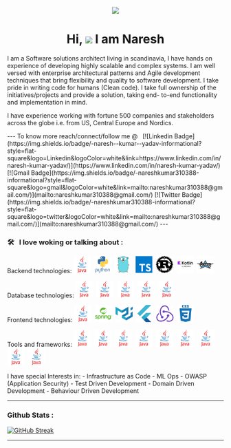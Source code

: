 
<p align="center"><img src="https://media.giphy.com/media/QssGEmpkyEOhBCb7e1/giphy.gif" width="140"/></p>

<h1 align="center">Hi, <img src="https://media.giphy.com/media/hvRJCLFzcasrR4ia7z/giphy.gif" width="40"> I am Naresh</h1>

<p>
I am a Software solutions architect living in scandinavia, I have hands
on experience of developing highly scalable and complex systems. 
I am well versed with enterprise architectural patterns and Agile
development techniques that bring flexibility and quality to software
development. I take pride in writing code for humans (Clean code). I take 
full ownership of the initiatives/projects and provide a solution, taking end-
to-end functionality and implementation in mind.
</p>
<p>
I have experience working with fortune 500 companies and
stakeholders across the globe i.e. from US, Central Europe and
Nordics.
</p>
--- 
To know more reach/connect/follow me @ &nbsp;
[![Linkedin Badge](https://img.shields.io/badge/-naresh--kumar--yadav-informational?style=flat-square&logo=Linkedin&logoColor=white&link=https://www.linkedin.com/in/naresh-kumar-yadav/)](https://www.linkedin.com/in/naresh-kumar-yadav/)
[![Gmail Badge](https://img.shields.io/badge/-nareshkumar310388-informational?style=flat-square&logo=gmail&logoColor=white&link=mailto:nareshkumar310388@gmail.com/)](mailto:nareshkumar310388@gmail.com/)
[![Twitter Badge](https://img.shields.io/badge/-nareshkumar310388-informational?style=flat-square&logo=twitter&logoColor=white&link=mailto:nareshkumar310388@gmail.com/)](mailto:nareshkumar310388@gmail.com/)
---

### 🛠 &nbsp; I love woking or talking about :


<p>
    Backend technologies:
    <img src="https://github.com/devicons/devicon/blob/master/icons/java/java-original-wordmark.svg" title="Java" alt="Java" width="40" height="40"/>&nbsp;
    <img src="https://github.com/devicons/devicon/blob/master/icons/python/python-original-wordmark.svg" title="Python" alt="Python" width="40" height="40"/>&nbsp;
    <img src="https://github.com/devicons/devicon/blob/master/icons/go/go-original.svg" title="GoLang" alt="Go" width="40" height="40"/>&nbsp;
    <img src="https://github.com/devicons/devicon/blob/master/icons/typescript/typescript-plain.svg" title="typescript" alt="typescript" width="40" height="40"/>&nbsp;
    <img src="https://github.com/devicons/devicon/blob/master/icons/rust/rust-plain.svg" title="Rust" alt="Rust" width="40" height="40"/>&nbsp;
    <img src="https://github.com/devicons/devicon/blob/master/icons/kotlin/kotlin-original-wordmark.svg" title="Kotlin" alt="Kotlin" width="40" height="40"/>&nbsp;
    <img src="https://github.com/devicons/devicon/blob/master/icons/groovy/groovy-original.svg" title="Groovy" alt="Groovy" width="40" height="40"/>&nbsp;
</p>
<p>
    Database technologies:
    <img src="https://github.com/devicons/devicon/blob/master/icons/java/java-original-wordmark.svg" title="Snowflake" alt="Snowflake" width="40" height="40"/>&nbsp;
    <img src="https://github.com/devicons/devicon/blob/master/icons/java/java-original-wordmark.svg" title="dynamodb" alt="dynamodb" width="40" height="40"/>&nbsp;
    <img src="https://github.com/devicons/devicon/blob/master/icons/java/java-original-wordmark.svg" title="Postgresql" alt="postgresql" width="40" height="40"/>&nbsp;
    <img src="https://github.com/devicons/devicon/blob/master/icons/java/java-original-wordmark.svg" title="Oracle" alt="Oracle" width="40" height="40"/>&nbsp;
    <img src="https://github.com/devicons/devicon/blob/master/icons/java/java-original-wordmark.svg" title="mssql" alt="mssql" width="40" height="40"/>&nbsp;
</p>
<p>
    Frontend technologies: 
<img src="https://github.com/devicons/devicon/blob/master/icons/java/java-original-wordmark.svg" title="HTML" alt="html" width="40" height="40"/>&nbsp;
<img src="https://github.com/devicons/devicon/blob/master/icons/spring/spring-original-wordmark.svg" title="CSS" alt="CSS" width="40" height="40"/>&nbsp;
<img src="https://github.com/devicons/devicon/blob/master/icons/materialui/materialui-original.svg" title="Vuejs" alt="Vuejs" width="40" height="40"/>&nbsp;
<img src="https://github.com/devicons/devicon/blob/master/icons/flutter/flutter-original.svg" title="Nuxtjs" alt="Nuxtjs" width="40" height="40"/>&nbsp;
<img src="https://github.com/devicons/devicon/blob/master/icons/redux/redux-original.svg" title="nodejs" alt="nodejs " width="40" height="40"/>&nbsp;
<img src="https://github.com/devicons/devicon/blob/master/icons/css3/css3-plain-wordmark.svg"  title="javascript" alt="javascript" width="40" height="40"/>&nbsp;
</p>
<p>
    Tools and frameworks:
    <img src="https://github.com/devicons/devicon/blob/master/icons/java/java-original-wordmark.svg" title="aws" alt="aws" width="40" height="40"/>&nbsp;
    <img src="https://github.com/devicons/devicon/blob/master/icons/java/java-original-wordmark.svg" title="s3" alt="s3" width="40" height="40"/>&nbsp;
    <img src="https://github.com/devicons/devicon/blob/master/icons/java/java-original-wordmark.svg" title="sqs" alt="sqs" width="40" height="40"/>&nbsp;
    <img src="https://github.com/devicons/devicon/blob/master/icons/java/java-original-wordmark.svg" title="sns" alt="sns" width="40" height="40"/>&nbsp;
    <img src="https://github.com/devicons/devicon/blob/master/icons/java/java-original-wordmark.svg" title="lambda" alt="lambda" width="40" height="40"/>&nbsp;
    <img src="https://github.com/devicons/devicon/blob/master/icons/java/java-original-wordmark.svg" title="terraform" alt="terraform" width="40" height="40"/>&nbsp;
    <img src="https://github.com/devicons/devicon/blob/master/icons/java/java-original-wordmark.svg" title="airflow" alt="airflow" width="40" height="40"/>&nbsp;
    <img src="https://github.com/devicons/devicon/blob/master/icons/java/java-original-wordmark.svg" title="kafka" alt="kafka" width="40" height="40"/>&nbsp;
    <img src="https://github.com/devicons/devicon/blob/master/icons/java/java-original-wordmark.svg" title="serverless" alt="serverless" width="40" height="40"/>&nbsp;
</p>
<p>
    I have special Interests in:
    - Infrastructure as Code
    -  ML Ops
    - OWASP (Application Security)
    - Test Driven Development
    - Domain Driven Development
    - Behaviour Driven Development
</p>

---

### Github Stats :
[![GitHub Streak](https://streak-stats.demolab.com?user=nareshkumaryadav&mode=weekly)](https://git.io/streak-stats)

---

<!--
**nareshkumaryadav/nareshkumaryadav** is a ✨ _special_ ✨ repository because its `README.md` (this file) appears on your GitHub profile.

Here are some ideas to get you started:

- 🔭 I’m currently working on ...
- 🌱 I’m currently learning ...
- 👯 I’m looking to collaborate on ...
- 🤔 I’m looking for help with ...
- 💬 Ask me about ...
- 📫 How to reach me: ...
- 😄 Pronouns: ...
- ⚡ Fun fact: ...
-->
